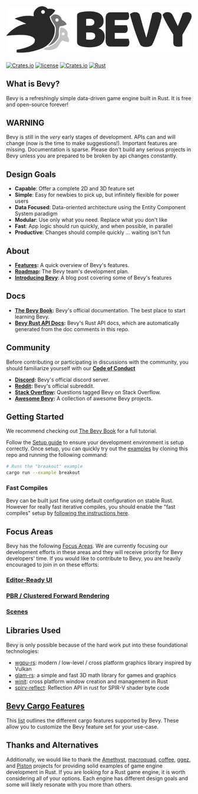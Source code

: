 # [![Bevy](assets/branding/bevy_logo_light_small.svg)](https://bevyengine.org)
[![Crates.io](https://img.shields.io/crates/v/bevy.svg)](https://crates.io/crates/bevy)
[![license](https://img.shields.io/badge/license-MIT-blue.svg)](https://github.com/bevyengine/bevy/blob/master/LICENSE)
[![Crates.io](https://img.shields.io/crates/d/bevy.svg)](https://crates.io/crates/bevy)
[![Rust](https://github.com/bevyengine/bevy/workflows/CI/badge.svg)](https://github.com/bevyengine/bevy/actions)

## What is Bevy?

Bevy is a refreshingly simple data-driven game engine built in Rust. It is free and open-source forever!

## WARNING

Bevy is still in the _very_ early stages of development. APIs can and will change (now is the time to make suggestions!). Important features are missing. Documentation is sparse. Please don't build any serious projects in Bevy unless you are prepared to be broken by api changes constantly.

## Design Goals

* **Capable**: Offer a complete 2D and 3D feature set 
* **Simple**: Easy for newbies to pick up, but infinitely flexible for power users
* **Data Focused**: Data-oriented architecture using the Entity Component System paradigm 
* **Modular**: Use only what you need. Replace what you don't like
* **Fast**: App logic should run quickly, and when possible, in parallel
* **Productive**: Changes should compile quickly ... waiting isn't fun

## About

* **[Features](https://bevyengine.org):** A quick overview of Bevy's features.
* **[Roadmap](https://github.com/bevyengine/bevy/projects/1):** The Bevy team's development plan.
* **[Introducing Bevy](https://bevyengine.org/news/introducing-bevy/)**: A blog post covering some of Bevy's features

## Docs

* **[The Bevy Book](https://bevyengine.org/learn/book/introduction):** Bevy's official documentation. The best place to start learning Bevy. 
* **[Bevy Rust API Docs](https://docs.rs/bevy):** Bevy's Rust API docs, which are automatically generated from the doc comments in this repo.

## Community
Before contributing or participating in discussions with the community, you should familiarize yourself with our **[Code of Conduct](https://github.com/bevyengine/bevy/blob/master/CODE_OF_CONDUCT.md)**

* **[Discord](https://discord.gg/gMUk5Ph):** Bevy's official discord server.
* **[Reddit](https://reddit.com/r/bevy):** Bevy's official subreddit.
* **[Stack Overflow](https://stackoverflow.com/questions/tagged/bevy):** Questions tagged Bevy on Stack Overflow.
* **[Awesome Bevy](https://github.com/bevyengine/awesome-bevy):** A collection of awesome Bevy projects.

## Getting Started

We recommend checking out [The Bevy Book](https://bevyengine.org/learn/book/introduction) for a full tutorial.

Follow the [Setup guide](https://bevyengine.org/learn/book/getting-started/setup/) to ensure your development environment is setup correctly.
Once setup, you can quickly try out the [examples](/examples) by cloning this repo and running the following command:

```sh
# Runs the "breakout" example
cargo run --example breakout
```

### Fast Compiles

Bevy can be built just fine using default configuration on stable Rust. However for really fast iterative compiles, you should enable the "fast compiles" setup by [following the instructions here](http://bevyengine.org/learn/book/getting-started/setup/).

## Focus Areas

Bevy has the following [Focus Areas](https://github.com/bevyengine/bevy/labels/focus-area). We are currently focusing our development efforts in these areas and they will receive priority for Bevy developers' time. If you would like to contribute to Bevy, you are heavily encouraged to join in on these efforts:

### [Editor-Ready UI](https://github.com/bevyengine/bevy/issues/254)
### [PBR / Clustered Forward Rendering](https://github.com/bevyengine/bevy/issues/179)
### [Scenes](https://github.com/bevyengine/bevy/issues/255)

## Libraries Used

Bevy is only possible because of the hard work put into these foundational technologies:

* [wgpu-rs](https://github.com/gfx-rs/wgpu-rs): modern / low-level / cross platform graphics library inspired by Vulkan
* [glam-rs](https://github.com/bitshifter/glam-rs): a simple and fast 3D math library for games and graphics
* [winit](https://github.com/rust-windowing/winit): cross platform window creation and management in Rust
* [spirv-reflect](https://github.com/gwihlidal/spirv-reflect-rs): Reflection API in rust for SPIR-V shader byte code

## [Bevy Cargo Features][cargo_features]

This [list][cargo_features] outlines the different cargo features supported by Bevy. These allow you to customize the Bevy feature set for your use-case.

[cargo_features]: docs/cargo_features.md

## Thanks and Alternatives

Additionally, we would like to thank the [Amethyst](https://github.com/amethyst/amethyst), [macroquad](https://github.com/not-fl3/macroquad), [coffee](https://github.com/hecrj/coffee), [ggez](https://github.com/ggez/ggez), and [Piston](https://github.com/PistonDevelopers/piston) projects for providing solid examples of game engine development in Rust. If you are looking for a Rust game engine, it is worth considering all of your options. Each engine has different design goals and some will likely resonate with you more than others. 

